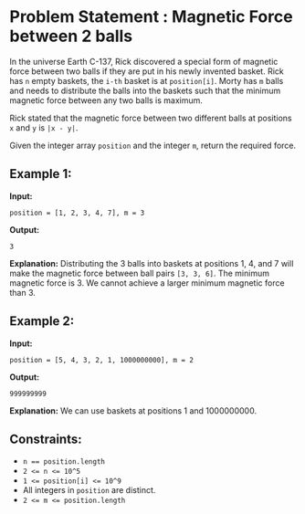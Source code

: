 
# Problem Statement : Magnetic Force between 2 balls

In the universe Earth C-137, Rick discovered a special form of magnetic force between two balls if they are put in his newly invented basket. Rick has `n` empty baskets, the `i-th` basket is at `position[i]`. Morty has `m` balls and needs to distribute the balls into the baskets such that the minimum magnetic force between any two balls is maximum.

Rick stated that the magnetic force between two different balls at positions `x` and `y` is `|x - y|`.

Given the integer array `position` and the integer `m`, return the required force.

## Example 1:

**Input:** 
```
position = [1, 2, 3, 4, 7], m = 3
```
**Output:** 
```
3
```
**Explanation:** 
Distributing the 3 balls into baskets at positions 1, 4, and 7 will make the magnetic force between ball pairs `[3, 3, 6]`. The minimum magnetic force is 3. We cannot achieve a larger minimum magnetic force than 3.

## Example 2:

**Input:** 
```
position = [5, 4, 3, 2, 1, 1000000000], m = 2
```
**Output:** 
```
999999999
```
**Explanation:** 
We can use baskets at positions 1 and 1000000000.

## Constraints:

- `n == position.length`
- `2 <= n <= 10^5`
- `1 <= position[i] <= 10^9`
- All integers in `position` are distinct.
- `2 <= m <= position.length`
